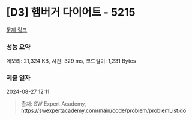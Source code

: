 # [D3] 햄버거 다이어트 - 5215 

[문제 링크](https://swexpertacademy.com/main/code/problem/problemDetail.do?contestProbId=AWT-lPB6dHUDFAVT) 

### 성능 요약

메모리: 21,324 KB, 시간: 329 ms, 코드길이: 1,231 Bytes

### 제출 일자

2024-08-27 12:11



> 출처: SW Expert Academy, https://swexpertacademy.com/main/code/problem/problemList.do